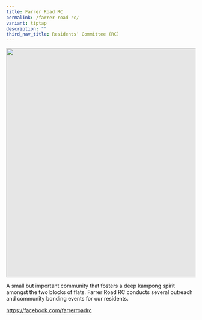 ```yaml
---
title: Farrer Road RC
permalink: /farrer-road-rc/
variant: tiptap
description: ""
third_nav_title: Residents’ Committee (RC)
---
```

<p></p>
<div class="isomer-image-wrapper">
<img style="display: block;-webkit-user-select: none;margin: auto;cursor: zoom-in;background-color: hsl(0, 0%, 90%);transition: background-color 300ms;" height="607" width="914" src="https://uploads-ssl.webflow.com/60f4a4872dd5b71d47df606a/64f706938d5ce997ca58c238_25%20%26%2026%20July%202022(10).jpg">
</div>
<p>A small but important community that fosters a deep kampong spirit amongst
the two blocks of flats. Farrer Road RC conducts several outreach and community
bonding events for our residents.</p>
<p><a href="https://facebook.com/farrerroadrc" rel="noopener noreferrer nofollow" target="_blank">https://facebook.com/farrerroadrc</a>
</p>